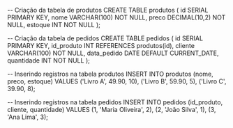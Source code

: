 -- Criação da tabela de produtos
CREATE TABLE produtos (
  id SERIAL PRIMARY KEY,
  nome VARCHAR(100) NOT NULL,
  preco DECIMAL(10,2) NOT NULL,
  estoque INT NOT NULL
);

-- Criação da tabela de pedidos
CREATE TABLE pedidos (
  id SERIAL PRIMARY KEY,
  id_produto INT REFERENCES produtos(id),
  cliente VARCHAR(100) NOT NULL,
  data_pedido DATE DEFAULT CURRENT_DATE,
  quantidade INT NOT NULL
);

-- Inserindo registros na tabela produtos
INSERT INTO produtos (nome, preco, estoque) VALUES
('Livro A', 49.90, 10),
('Livro B', 59.90, 5),
('Livro C', 39.90, 8);

-- Inserindo registros na tabela pedidos
INSERT INTO pedidos (id_produto, cliente, quantidade) VALUES
(1, 'Maria Oliveira', 2),
(2, 'João Silva', 1),
(3, 'Ana Lima', 3);
